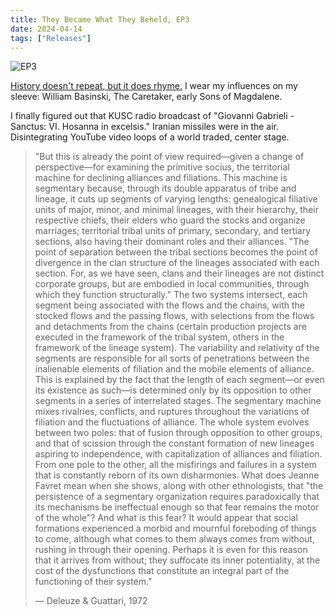 ```yaml
---
title: They Became What They Beheld, EP3
date: 2024-04-14
tags: ["Releases"]
---
```


![EP3](/rm_ation/images/ep3.jpg)

[History doesn't repeat, but it does rhyme.](https://theybecamewhattheybeheld.bandcamp.com/album/ep3) I wear my influences on my sleeve: William Basinski, The Caretaker, early Sons of Magdalene.<!--x-->

I finally figured out that KUSC radio broadcast of "Giovanni Gabrieli - Sanctus: VI. Hosanna in excelsis." Iranian missiles were in the air. Disintegrating YouTube video loops of a world traded, center stage.

> "But this is already the point of view required—given a change of perspective—for examining the primitive socius, the territorial machine for declining alliances and filiations. This machine is segmentary because, through its double apparatus of tribe and lineage, it cuts up segments of varying lengths: genealogical filiative units of major, minor, and minimal lineages, with their hierarchy, their respective chiefs, their elders who guard the stocks and organize marriages; territorial tribal units of primary, secondary, and tertiary sections, also having their dominant roles and their alliances. "The point of separation between the tribal sections becomes the point of divergence in the clan structure of the lineages associated with each section. For, as we have seen, clans and their lineages are not distinct corporate groups, but are embodied in local communities, through which they function structurally." The two systems intersect, each segment being associated with the flows and the chains, with the stocked flows and the passing flows, with selections from the flows and detachments from the chains (certain production projects are executed in the framework of the tribal system, others in the framework of the lineage system). The variability and relativity of the segments are responsible for all sorts of penetrations between the inalienable elements of filiation and the mobile elements of alliance. This is explained by the fact that the length of each segment—or even its existence as such—is determined only by its opposition to other segments in a series of interrelated stages. The segmentary machine mixes rivalries, conflicts, and ruptures throughout the variations of filiation and the fluctuations of alliance. The whole system evolves between two poles: that of fusion through opposition to other groups, and that of scission through the constant formation of new lineages aspiring to independence, with capitalization of alliances and filiation. From one pole to the other, all the misfirings and failures in a system that is constantly reborn of its own disharmonies. What does Jeanne Favret mean when she shows, along with other ethnologists, that "the persistence of a segmentary organization requires paradoxically that its mechanisms be ineffectual enough so that fear remains the motor of the whole"? And what is this fear? It would appear that social formations experienced a morbid and mournful foreboding of things to come, although what comes to them always comes from without, rushing in through their opening. Perhaps it is even for this reason that it arrives from without; they suffocate its inner potentiality, at the cost of the dysfunctions that constitute an integral part of the functioning of their system."
>
> — Deleuze & Guattari, 1972
